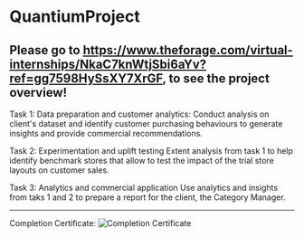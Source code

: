 
# QuantiumProject
Please go to https://www.theforage.com/virtual-internships/NkaC7knWtjSbi6aYv?ref=gg7598HySsXY7XrGF, to see the project overview!
-----------------------------------------------------------------------------------------------------------------------------------------------------------------
Task 1: Data preparation and customer analytics:
Conduct analysis on client's dataset and identify customer purchasing behaviours to generate insights and provide commercial recommendations.

Task 2: Experimentation and uplift testing
Extent analysis from task 1 to help identify benchmark stores that allow to test the impact of the trial store layouts on customer sales.

Task 3: Analytics and commercial application
Use analytics and insights from taks 1 and 2 to prepare a report for the client, the Category Manager.

-----------------------------------------------------------------------------------------------------------------------------------------------------------------
Completion Certificate:
![Completion Certificate](https://user-images.githubusercontent.com/62959983/121815002-5c075d00-ccb7-11eb-96ef-a55f77a46800.png)
